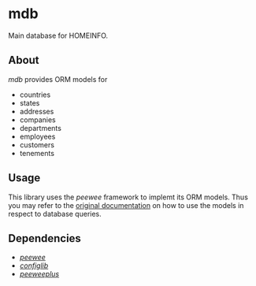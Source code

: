 # mdb
Main database for HOMEINFO.

## About
*mdb* provides ORM models for
* countries
* states
* addresses
* companies
* departments
* employees
* customers
* tenements

## Usage
This library uses the *peewee* framework to implemt its ORM models. Thus you may refer to the
[original documentation](http://docs.peewee-orm.com/en/latest/ "peewee's original documentation")
on how to use the models in respect to database queries.

## Dependencies
* [*peewee*](https://github.com/coleifer/peewee "peewee is a small, expressive ORM")
* [*configlib*](configlib "Extended config file parser")
* [*peeweeplus*](peeweeplus "Practical extensions for @coleifer's small, expressive ORM")
